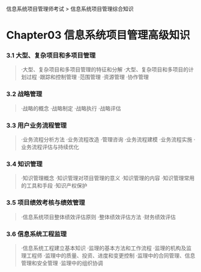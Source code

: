 信息系统项目管理师考试 > 信息系统项目管理综合知识

# Chapter03 信息系统项目管理高级知识 

### 3.1 大型、复杂项目和多项目管理 
> ·大型、复杂项目和多项目管理的特征和分解 
> ·大型、复杂项目和多项目的计划过程 
> ·跟踪和控制管理 
> ·范围管理 
> ·资源管理 
> ·协作管理 

### 3.2 战略管理 
> ·战略的概念 
> ·战略制定 
> ·战略执行 
> ·战略评估 

### 3.3 用户业务流程管理 
> ·业务流程分析方法 
> ·业务流程改造 
> ·管理咨询 
> ·业务流程建模 
> ·业务流程实施 
> ·业务流程评估与持续优化 

### 3.4 知识管理 
> ·知识管理概念 
> ·知识管理对项目管理的意义 
> ·知识管理的内容 
> ·知识管理常用的工具和手段 
> ·知识产权保护 

### 3.5 项目绩效考核与绩效管理 
> ·信息系统项目整体绩效评估原则 
> ·整体绩效评估方法 
> ·财务绩效评估 

### 3.6 信息系统工程监理 
> ·信息系统工程建立基本知识 
> ·监理的基本方法和工作流程 
> ·监理的机构及监理工程师 
> ·监理中的质量、投资、进度和变更控制 
> ·监理中的合同管理、信息管理和安全管理 
> ·监理中的组织协调 

